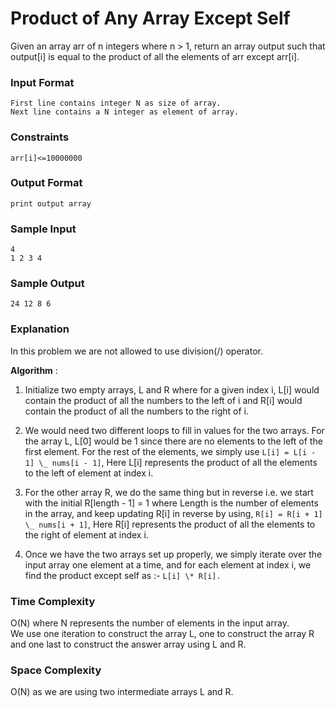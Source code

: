 # Product of Any Array Except Self

Given an array arr of n integers where n > 1, return an array output such that output[i] is equal to the product of all the elements of arr except arr[i].

### Input Format

```
First line contains integer N as size of array.
Next line contains a N integer as element of array.
```

### Constraints

```
arr[i]<=10000000
```

### Output Format

```
print output array
```

### Sample Input

```
4
1 2 3 4
```

### Sample Output

```
24 12 8 6
```

### Explanation

In this problem we are not allowed to use division(/) operator.

**Algorithm** :

1. Initialize two empty arrays, L and R where for a given index i, L[i] would contain the product of all the numbers to the left of i and R[i] would contain the product of all the numbers to the right of i.

2. We would need two different loops to fill in values for the two arrays. For the array L, L[0] would be 1 since there are no elements to the left of the first element. For the rest of the elements, we simply use `L[i] = L[i - 1] \_ nums[i - 1]`, Here L[i] represents the product of all the elements to the left of element at index i.

3. For the other array R, we do the same thing but in reverse i.e. we start with the initial R[length - 1] = 1 where Length is the number of elements in the array, and keep updating R[i] in reverse by using, `R[i] = R[i + 1] \_ nums[i + 1]`, Here R[i] represents the product of all the elements to the right of element at index i.

4. Once we have the two arrays set up properly, we simply iterate over the input array one element at a time, and for each element at index i, we find the product except self as :- `L[i] \* R[i].`

### Time Complexity

O(N) where N represents the number of elements in the input array. <br>
We use one iteration to construct the array L, one to construct the array R and one last to construct the answer array using L and R.

### Space Complexity

O(N) as we are using two intermediate arrays L and R.
